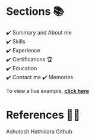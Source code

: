 

# Sections 📚
✔️ Summary and About me\
✔️ Skills \
✔️ Experience\
✔️ Certifications 🏆\
✔️ Education\
✔️ Contact me
✔️ Memories

To view a live example, **[click here](https://tanya-goel.github.io/myMasterPortfolio/)**


# References 👏🏻
Ashutosh Hathidara Github
